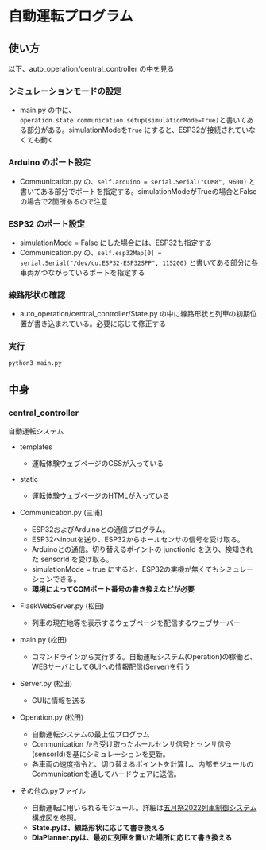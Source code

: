 # 自動運転プログラム
## 使い方
以下、auto_operation/central_controller の中を見る

### シミュレーションモードの設定
- main.py の中に、`operation.state.communication.setup(simulationMode=True)`と書いてある部分がある。simulationModeを`True` にすると、ESP32が接続されていなくても動く

### Arduino のポート設定
- Communication.py の、`self.arduino = serial.Serial("COM8", 9600)` と書いてある部分でポートを指定する。simulationModeがTrueの場合とFalseの場合で2箇所あるので注意

### ESP32 のポート設定
- simulationMode = False にした場合には、ESP32も指定する
-  Communication.py の、`self.esp32Map[0] = serial.Serial("/dev/cu.ESP32-ESP32SPP", 115200)` と書いてある部分に各車両がつながっているポートを指定する

### 線路形状の確認
- auto_operation/central_controller/State.py の中に線路形状と列車の初期位置が書き込まれている。必要に応じて修正する

### 実行
```
python3 main.py
```

## 中身
### central_controller
自動運転システム

- templates
  - 運転体験ウェブページのCSSが入っている

- static
  - 運転体験ウェブページのHTMLが入っている

- Communication.py (三浦)
  - ESP32およびArduinoとの通信プログラム。
  - ESP32へinputを送り、ESP32からホールセンサの信号を受け取る。
  - Arduinoとの通信。切り替えるポイントの junctionId を送り、検知された sensorId を受け取る。
  - simulationMode = true にすると、ESP32の実機が無くてもシミュレーションできる。
  - **環境によってCOMポート番号の書き換えなどが必要**
- FlaskWebServer.py (松田)
  - 列車の現在地等を表示するウェブページを配信するウェブサーバー
- main.py (松田)
  - コマンドラインから実行する。自動運転システム(Operation)の稼働と、WEBサーバとしてGUIへの情報配信(Server)を行う
- Server.py (松田)
  - GUIに情報を送る
- Operation.py (松田)
  - 自動運転システムの最上位プログラム
  - Communication から受け取ったホールセンサ信号とセンサ信号(sensorId)を基にシミュレーションを更新。
  - 各車両の速度指令と、切り替えるポイントを計算し、内部モジュールのCommunicationを通してハードウェアに送信。
- その他の.pyファイル
  - 自動運転に用いられるモジュール。詳細は[五月祭2022列車制御システム構成図](https://docs.google.com/presentation/d/1fT75t7o4gi9V8cbwn1BwtUComzHEs0q3-pRfCk-om7c/edit?usp=sharing)を参照。
  - **State.pyは、線路形状に応じて書き換える**
  - **DiaPlanner.pyは、最初に列車を置いた場所に応じて書き換える**

